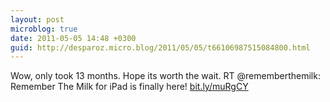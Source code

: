 ```yaml
---
layout: post
microblog: true
date: 2011-05-05 14:48 +0300
guid: http://desparoz.micro.blog/2011/05/05/t66106987515084800.html
---
```

Wow, only took 13 months. Hope its worth the wait. RT @rememberthemilk: Remember The Milk for iPad is finally here! [bit.ly/muRgCY](http://bit.ly/muRgCY)
